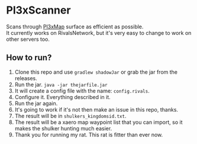 # Pl3xScanner
Scans through [Pl3xMap](https://github.com/granny/Pl3xMap) surface as efficient as possible.<br>
It currently works on RivalsNetwork, but it's very easy to change to work on other servers too.

## How to run?
  1. Clone this repo and use ``gradlew shadowJar`` or grab the jar from the releases.
  2. Run the jar. ``java -jar thejarfile.jar``
  3. It will create a config file with the name: ``config.rivals``.
  4. Configure it. Everything described in it.
  5. Run the jar again.
  6. It's going to work if it's not then make an issue in this repo, thanks.
  7. The result will be in ``shulkers_kingdomsid.txt``.
  8. The result will be a xaero map waypoint list that you can import, so it makes the shulker hunting much easier.
  9. Thank you for running my rat. This rat is fitter than ever now.
